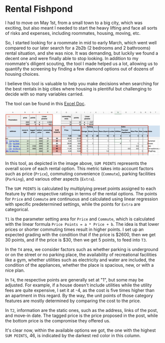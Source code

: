 # Rental Fishpond

I had to move on May 1st, from a small town to a big city, which was exciting, but also meant I needed to start the heavy lifting and face all sorts of risks and expenses, including roommates, housing, moving, etc.

So, I started looking for a roommate in mid to early March, which went well compared to our later search for a 2b2b (2 bedrooms and 2 bathrooms) rental situation, and she was nice. It was demanding, but luckily we found a decent one and were finally able to stop looking. In addition to my roommate's diligent scouting, the tool I made helped us a lot, allowing us to quantify the screening by finding a few diamond options out of dozens of housing choices.

I believe this tool is valuable to help you make decisions when searching for the best rentals in big cities where housing is plentiful but challenging to decide with so many variables carried.

The tool can be found in this [Excel Doc](./Rental%20Fishpond.xlsx).

![](./description.jpg)

In this tool, as depicted in the image above, `SUM POINTS` represents the overall score of each rental option. This metric takes into account factors such as price (`Price`), commuting convenience (`Commute`), parking facilities (`Parking`), and various other aspects (`Extra`).

The `SUM POINTS` is calculated by multiplying preset points assigned to each feature by their respective ratings in terms of the rental options. The points for `Price` and `Commute` are continuous and calculated using linear regression  with specific predetermined settings, while the points for `Extra` are categorical. 


`T1` is the parameter setting area for `Price` and `Commute`, which is calculated with the linear formula `Price Points = a * Price + b`. The idea is that  lower prices or shorter commuting times result in higher points. I set up an expected grading with the condition that if the price is $2600, then we get 30 points, and if the price is $30, then we get 5 points, to feed into `T3`.

In the `T4` area, we consider factors such as whether parking is underground or on the street or no parking place, the availability of recreational facilities like a gym, whether utilities such as electricity and water are included, the condition of the appliances, whether the place is spacious, new, or with a nice plan.

In `T4`,  the respective points are generally set at "1", but some may be adjusted. For example, if a house doesn't include utilities while the utility fees are quite expensive, I set it at -4, as the cost is five times higher than an apartment in this regard. By the way, the unit points of those category features are mostly determined by comparing the cost to the price.

In `T2`, information are the static ones, such as the address, links of the post, and move-in date. The tagged price is the price proposed in the post, while the bottom price is the compromise they offered us.

It's clear now, within the available options we got, the one with the highest `SUM POINTS`, 46, is indicated by the darkest red color in this column.


